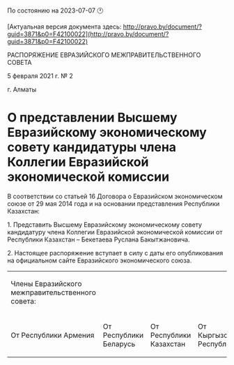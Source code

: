 По состоянию на 2023-07-07 &#x1F550;

[Актуальная версия документа здесь: http://pravo.by/document/?guid=3871&p0=F42100022](http://pravo.by/document/?guid=3871&p0=F42100022)

<p>РАСПОРЯЖЕНИЕ ЕВРАЗИЙСКОГО МЕЖПРАВИТЕЛЬСТВЕННОГО СОВЕТА</p>
<p>5 февраля 2021 г. № 2</p>
<p>г. Алматы</p>
<h1>О представлении Высшему Евразийскому экономическому совету кандидатуры члена Коллегии Евразийской экономической комиссии</h1>
<p>В соответствии со статьей 16 Договора о Евразийском экономическом союзе от 29 мая 2014 года и на основании представления Республики Казахстан:</p>
<p>1. Представить Высшему Евразийскому экономическому совету кандидатуру члена Коллегии Евразийской экономической комиссии от Республики Казахстан – Бекетаева Руслана Бакытжановича.</p>
<p>2. Настоящее распоряжение вступает в силу с даты его опубликования на официальном сайте Евразийского экономического союза.</p>
<p></p>
<table>
<tr><td><p>Члены Евразийского межправительственного совета:</p></td></tr>
<tr>
<td><p>От Республики Армения</p></td>
<td><p>От Республики Беларусь</p></td>
<td><p>От Республики Казахстан</p></td>
<td><p>От Кыргызской Республики</p></td>
<td><p>От Российской Федерации</p></td>
</tr>
</table>
<p></p>